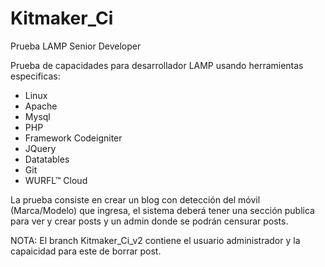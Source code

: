 Kitmaker_Ci
===========

Prueba LAMP Senior Developer

Prueba de capacidades para desarrollador LAMP usando herramientas especificas:

- Linux
- Apache
- Mysql
- PHP
- Framework Codeigniter
- JQuery
- Datatables
- Git
- WURFL™ Cloud


La prueba consiste en crear un blog con detección del móvil (Marca/Modelo) que ingresa, el 
sistema deberá tener una sección publica para ver y crear posts y un admin donde se podrán 
censurar posts.

NOTA: El branch Kitmaker_Ci_v2 contiene el usuario administrador y la capaicidad para este de borrar post.
